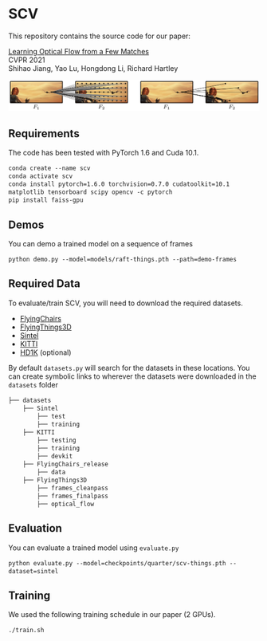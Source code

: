 # SCV 
This repository contains the source code for our paper:

[Learning Optical Flow from a Few Matches]()<br/>
CVPR 2021 <br/>
Shihao Jiang, Yao Lu, Hongdong Li, Richard Hartley<br/>

<img src="scv.png">

## Requirements
The code has been tested with PyTorch 1.6 and Cuda 10.1.
```Shell
conda create --name scv
conda activate scv
conda install pytorch=1.6.0 torchvision=0.7.0 cudatoolkit=10.1 matplotlib tensorboard scipy opencv -c pytorch
pip install faiss-gpu
```

## Demos
You can demo a trained model on a sequence of frames
```Shell
python demo.py --model=models/raft-things.pth --path=demo-frames
```

## Required Data
To evaluate/train SCV, you will need to download the required datasets. 
* [FlyingChairs](https://lmb.informatik.uni-freiburg.de/resources/datasets/FlyingChairs.en.html#flyingchairs)
* [FlyingThings3D](https://lmb.informatik.uni-freiburg.de/resources/datasets/SceneFlowDatasets.en.html)
* [Sintel](http://sintel.is.tue.mpg.de/)
* [KITTI](http://www.cvlibs.net/datasets/kitti/eval_scene_flow.php?benchmark=flow)
* [HD1K](http://hci-benchmark.iwr.uni-heidelberg.de/) (optional)


By default `datasets.py` will search for the datasets in these locations. You can create symbolic links to wherever the datasets were downloaded in the `datasets` folder

```Shell
├── datasets
    ├── Sintel
        ├── test
        ├── training
    ├── KITTI
        ├── testing
        ├── training
        ├── devkit
    ├── FlyingChairs_release
        ├── data
    ├── FlyingThings3D
        ├── frames_cleanpass
        ├── frames_finalpass
        ├── optical_flow
```

## Evaluation
You can evaluate a trained model using `evaluate.py`
```Shell
python evaluate.py --model=checkpoints/quarter/scv-things.pth --dataset=sintel
```

## Training
We used the following training schedule in our paper (2 GPUs).
```Shell
./train.sh
```

